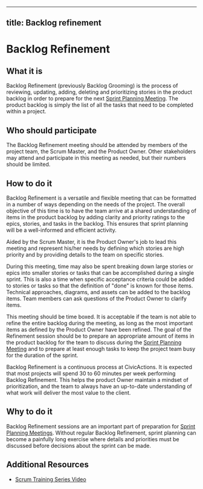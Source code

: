 ______________________________________________________________________

## title: Backlog refinement

# Backlog Refinement

## What it is

Backlog Refinement (previously Backlog Grooming) is the process of reviewing, updating, adding, deleting and prioritizing stories in the product backlog in order to prepare for the next [Sprint Planning Meeting](sprint-planning-meetings.md). The product backlog is simply the list of all the tasks that need to be completed within a project.

## Who should participate

The Backlog Refinement meeting should be attended by members of the project team, the Scrum Master, and the Product Owner. Other stakeholders may attend and participate in this meeting as needed, but their numbers should be limited.

## How to do it

Backlog Refinement is a versatile and flexible meeting that can be formatted in a number of ways depending on the needs of the project. The overall objective of this time is to have the team arrive at a shared understanding of items in the product backlog by adding clarity and priority ratings to the epics, stories, and tasks in the backlog. This ensures that sprint planning will be a well-informed and efficient activity.

Aided by the Scrum Master, it is the Product Owner's job to lead this meeting and represent his/her needs by defining which stories are high priority and by providing details to the team on specific stories.

During this meeting, time may also be spent breaking down large stories or epics into smaller stories or tasks that can be accomplished during a single sprint. This is also a time when specific acceptance criteria could be added to stories or tasks so that the definition of "done" is known for those items. Technical approaches, diagrams, and assets can be added to the backlog items. Team members can ask questions of the Product Owner to clarify items.

This meeting should be time boxed. It is acceptable if the team is not able to refine the entire backlog during the meeting, as long as the most important items as defined by the Product Owner have been refined. The goal of the Refinement session should be to prepare an appropriate amount of items in the product backlog for the team to discuss during the [Sprint Planning Meeting](sprint-planning-meetings.md) and to prepare at least enough tasks to keep the project team busy for the duration of the sprint.

Backlog Refinement is a continuous process at CivicActions. It is expected that most projects will spend 30 to 60 minutes per week performing Backlog Refinement. This helps the product Owner maintain a mindset of prioritization, and the team to always have an up-to-date understanding of what work will deliver the most value to the client.

## Why to do it

Backlog Refinement sessions are an important part of preparation for [Sprint Planning Meetings](sprint-planning-meetings.md). Without regular Backlog Refinement, sprint planning can become a painfully long exercise where details and priorities must be discussed before decisions about the sprint can be made.

## Additional Resources

- [Scrum Training Series Video](http://scrumtrainingseries.com/BacklogRefinementMeeting/BacklogRefinementMeeting.htm)
